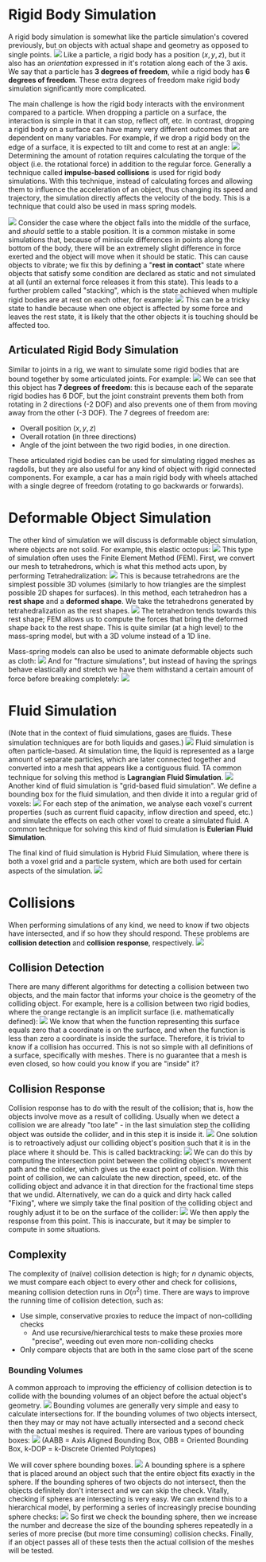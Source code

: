 # Rigid Body Simulation
A rigid body simulation is somewhat like the particle simulation's covered previously, but on objects with actual shape and geometry as opposed to single points.
![](Pasted%20image%2020231020112636.png)
Like a particle, a rigid body has a position $(x, y, z)$, but it also has an *orientation* expressed in it's rotation along each of the 3 axis. We say that a particle has **3 degrees of freedom**, while a rigid body has **6 degrees of freedom**. These extra degrees of freedom make rigid body simulation significantly more complicated.

The main challenge is how the rigid body interacts with the environment compared to a particle.
When dropping a particle on a surface, the interaction is simple in that it can stop, reflect off, etc. In contrast, dropping a rigid body on a surface can have many very different outcomes that are dependent on many variables. For example, if we drop a rigid body on the edge of a surface, it is expected to tilt and come to rest at an angle:
![](Pasted%20image%2020231020113140.png)
Determining the amount of rotation requires calculating the torque of the object (i.e. the rotational force) in addition to the regular force.
Generally a technique called **impulse-based collisions** is used for rigid body simulations. With this technique, instead of calculating forces and allowing them to influence the acceleration of an object, thus changing its speed and trajectory, the simulation directly affects the velocity of the body. This is a technique that could also be used in mass spring models.

![](Pasted%20image%2020231020113748.png)
Consider the case where the object falls into the middle of the surface, and *should* settle to a stable position. It is a common mistake in some simulations that, because of miniscule differences in points along the bottom of the body, there will be an extremely slight difference in force exerted and the object will move when it should be static. This can cause objects to vibrate; we fix this by defining a "**rest in contact**" state where objects that satisfy some condition are declared as static and not simulated at all (until an external force releases it from this state).
This leads to a further problem called "stacking", which is the state achieved when multiple rigid bodies are at rest on each other, for example:
![](Pasted%20image%2020231020114305.png)
This can be a tricky state to handle because when one object is affected by some force and leaves the rest state, it is likely that the other objects it is touching should be affected too. 
## Articulated Rigid Body Simulation
Similar to joints in a rig, we want to simulate some rigid bodies that are bound together by some articulated joints. For example:
![](Pasted%20image%2020231020114516.png)
We can see that this object has **7 degrees of freedom**: this is because each of the separate rigid bodies has 6 DOF, but the joint constraint prevents them both from rotating in 2 directions (-2 DOF) and also prevents one of them from moving away from the other (-3 DOF). The 7 degrees of freedom are:
- Overall position $(x, y, z)$
- Overall rotation (in three directions)
- Angle of the joint between the two rigid bodies, in one direction.

These articulated rigid bodies can be used for simulating rigged meshes as ragdolls, but they are also useful for any kind of object with rigid connected components. For example, a car has a main rigid body with wheels attached with a single degree of freedom (rotating to go backwards or forwards).
# Deformable Object Simulation
The other kind of simulation we will discuss is deformable object simulation, where objects are not solid. For example, this elastic octopus:
![](Pasted%20image%2020231020122032.png)
This type of simulation often uses the Finite Element Method (FEM). First, we convert our mesh to tetrahedrons, which is what this method acts upon, by performing Tetrahedralization:
![](Pasted%20image%2020231020123007.png)
This is because tetrahedrons are the simplest possible 3D volumes (similarly to how triangles are the simplest possible 2D shapes for surfaces).
In this method, each tetrahedron has a **rest shape** and a **deformed shape**. We take the tetrahedrons generated by tetrahedralization as the rest shapes.
![](Pasted%20image%2020231020123158.png)
The tetrahedron tends towards this rest shape; FEM allows us to compute the forces that bring the deformed shape back to the rest shape. This is quite similar (at a high level) to the mass-spring model, but with a 3D volume instead of a 1D line.

Mass-spring models can also be used to animate deformable objects such as cloth:
![](Pasted%20image%2020231020123634.png)
And for "fracture simulations", but instead of having the springs behave elastically and stretch we have them withstand a certain amount of force before breaking completely:
![](Pasted%20image%2020231020123750.png)
# Fluid Simulation
(Note that in the context of fluid simulations, gases are fluids. These simulation techniques are for both liquids and gases.)
![](Pasted%20image%2020231020123825.png)
Fluid simulation is often particle-based. At simulation time, the liquid is represented as a large amount of separate particles, which are later connected together and converted into a mesh that appears like a contiguous fluid. TA common technique for solving this method is **Lagrangian Fluid Simulation**.
![](Pasted%20image%2020231020124002.png)
Another kind of fluid simulation is "grid-based fluid simulation". We define a bounding box for the fluid simulation, and then divide it into a regular grid of voxels:
![](Pasted%20image%2020231020124052.png)
For each step of the animation, we analyse each voxel's current properties (such as current fluid capacity, inflow direction and speed, etc.) and simulate the effects on each other voxel to create a simulated fluid. A common technique for solving this kind of fluid simulation is **Eulerian Fluid Simulation**.

The final kind of fluid simulation is Hybrid Fluid Simulation, where there is both a voxel grid and a particle system, which are both used for certain aspects of the simulation.
![](Pasted%20image%2020231020124625.png)

# Collisions
When performing simulations of any kind, we need to know if two objects have intersected, and if so how they should respond. These problems are **collision detection** and **collision response**, respectively.
![](Pasted%20image%2020231020131908.png)
## Collision Detection
There are many different algorithms for detecting a collision between two objects, and the main factor that informs your choice is the geometry of the colliding object. For example, here is a collision between two rigid bodies, where the orange rectangle is an implicit surface (i.e. mathematically defined):
![](Pasted%20image%2020231020132039.png)
We know that when the function representing this surface equals zero that a coordinate is on the surface, and when the function is less than zero a coordinate is inside the surface. Therefore, it is trivial to know if a collision has occurred.
This is not so simple with all definitions of a surface, specifically with meshes. There is no guarantee that a mesh is even closed, so how could you know if you are "inside" it?
## Collision Response
Collision response has to do with the result of the collision; that is, how the objects involve move as a result of colliding.
Usually when we detect a collision we are already "too late" - in the last simulation step the colliding object was outside the collider, and in this step it is inside it.
![](Pasted%20image%2020231020132409.png)
One solution is to retroactively adjust our colliding object's position such that it is in the place where it should be. This is called backtracking:
![](Pasted%20image%2020231020132519.png)
We can do this by computing the intersection point between the colliding object's movement path and the collider, which gives us the exact point of collision.
With this point of collision, we can calculate the new direction, speed, etc. of the colliding object and advance it in that direction for the fractional time steps that we undid.
Alternatively, we can do a quick and dirty hack called "Fixing", where we simply take the final position of the colliding object and roughly adjust it to be on the surface of the collider:
![](Pasted%20image%2020231020132754.png)
We then apply the response from this point. This is inaccurate, but it may be simpler to compute in some situations.
## Complexity
The complexity of (naïve) collision detection is high; for $n$ dynamic objects, we must compare each object to every other and check for collisions, meaning collision detection runs in $O(n^2)$ time.
There are ways to improve the running time of collision detection, such as:
- Use simple, conservative proxies to reduce the impact of non-colliding checks
	- And use recursive/hierarchical tests to make these proxies more "precise", weeding out even more non-colliding checks
- Only compare objects that are both in the same close part of the scene

### Bounding Volumes
A common approach to improving the efficiency of collision detection is to collide with the bounding volumes of an object before the actual object's geometry.
![](Pasted%20image%2020231020133753.png)
Bounding volumes are generally very simple and easy to calculate intersections for. If the bounding volumes of two objects intersect, then they may or may not have actually intersected and a second check with the actual meshes is required.
There are various types of bounding boxes:
![](Pasted%20image%2020231020134843.png)
(AABB = Axis Aligned Bounding Box, OBB = Oriented Bounding Box, k-DOP = k-Discrete Oriented Polytopes)

We will cover sphere bounding boxes.
![](Pasted%20image%2020231020135328.png)
A bounding sphere is a sphere that is placed around an object such that the entire object fits exactly in the sphere. If the bounding spheres of two objects do not intersect, then the objects definitely don't intersect and we can skip the check. Vitally, checking if spheres are intersecting is very easy.
We can extend this to a hierarchical model, by performing a series of increasingly precise bounding sphere checks:
![](Pasted%20image%2020231020135753.png)
So first we check the bounding sphere, then we increase the number and decrease the size of the bounding spheres repeatedly in a series of more precise (but more time consuming) collision checks. Finally, if an object passes all of these tests then the actual collision of the meshes will be tested.